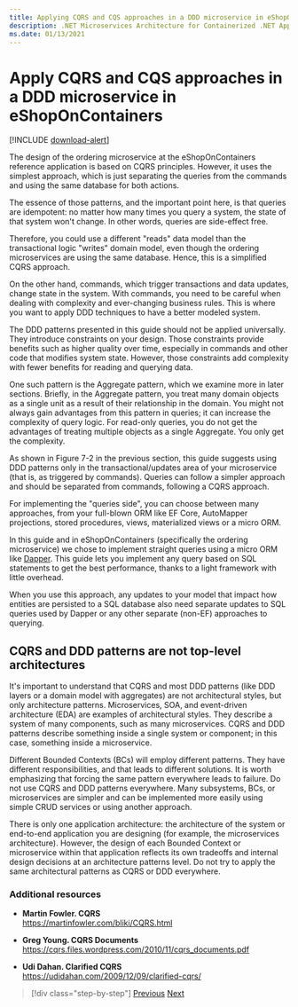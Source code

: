 ```yaml
---
title: Applying CQRS and CQS approaches in a DDD microservice in eShopOnContainers
description: .NET Microservices Architecture for Containerized .NET Applications | Understand the way CQRS is implemented in the ordering microservice in eShopOnContainers.
ms.date: 01/13/2021
---
```

# Apply CQRS and CQS approaches in a DDD microservice in eShopOnContainers

[!INCLUDE [download-alert](..//includes/download-alert.md)]

The design of the ordering microservice at the eShopOnContainers reference application is based on CQRS principles. However, it uses the simplest approach, which is just separating the queries from the commands and using the same database for both actions.

The essence of those patterns, and the important point here, is that queries are idempotent: no matter how many times you query a system, the state of that system won't change. In other words, queries are side-effect free.

Therefore, you could use a different "reads" data model than the transactional logic "writes" domain model, even though the ordering microservices are using the same database. Hence, this is a simplified CQRS approach.

On the other hand, commands, which trigger transactions and data updates, change state in the system. With commands, you need to be careful when dealing with complexity and ever-changing business rules. This is where you want to apply DDD techniques to have a better modeled system.

The DDD patterns presented in this guide should not be applied universally. They introduce constraints on your design. Those constraints provide benefits such as higher quality over time, especially in commands and other code that modifies system state. However, those constraints add complexity with fewer benefits for reading and querying data.

One such pattern is the Aggregate pattern, which we examine more in later sections. Briefly, in the Aggregate pattern, you treat many domain objects as a single unit as a result of their relationship in the domain. You might not always gain advantages from this pattern in queries; it can increase the complexity of query logic. For read-only queries, you do not get the advantages of treating multiple objects as a single Aggregate. You only get the complexity.

As shown in Figure 7-2 in the previous section, this guide suggests using DDD patterns only in the transactional/updates area of your microservice (that is, as triggered by commands). Queries can follow a simpler approach and should be separated from commands, following a CQRS approach.

For implementing the "queries side", you can choose between many approaches, from your full-blown ORM like EF Core, AutoMapper projections, stored procedures, views, materialized views or a micro ORM.

In this guide and in eShopOnContainers (specifically the ordering microservice) we chose to implement straight queries using a micro ORM like [Dapper](https://github.com/StackExchange/dapper-dot-net). This guide lets you implement any query based on SQL statements to get the best performance, thanks to a light framework with little overhead.

When you use this approach, any updates to your model that impact how entities are persisted to a SQL database also need separate updates to SQL queries used by Dapper or any other separate (non-EF) approaches to querying.

## CQRS and DDD patterns are not top-level architectures

It's important to understand that CQRS and most DDD patterns (like DDD layers or a domain model with aggregates) are not architectural styles, but only architecture patterns. Microservices, SOA, and event-driven architecture (EDA) are examples of architectural styles. They describe a system of many components, such as many microservices. CQRS and DDD patterns describe something inside a single system or component; in this case, something inside a microservice.

Different Bounded Contexts (BCs) will employ different patterns. They have different responsibilities, and that leads to different solutions. It is worth emphasizing that forcing the same pattern everywhere leads to failure. Do not use CQRS and DDD patterns everywhere. Many subsystems, BCs, or microservices are simpler and can be implemented more easily using simple CRUD services or using another approach.

There is only one application architecture: the architecture of the system or end-to-end application you are designing (for example, the microservices architecture). However, the design of each Bounded Context or microservice within that application reflects its own tradeoffs and internal design decisions at an architecture patterns level. Do not try to apply the same architectural patterns as CQRS or DDD everywhere.

### Additional resources

- **Martin Fowler. CQRS** \
  <https://martinfowler.com/bliki/CQRS.html>

- **Greg Young. CQRS Documents** \
  <https://cqrs.files.wordpress.com/2010/11/cqrs_documents.pdf>

- **Udi Dahan. Clarified CQRS** \
  <https://udidahan.com/2009/12/09/clarified-cqrs/>

>[!div class="step-by-step"]
>[Previous](apply-simplified-microservice-cqrs-ddd-patterns.md)
>[Next](cqrs-microservice-reads.md)
